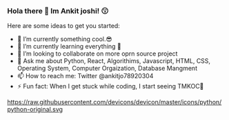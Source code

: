 ### Hola there 👋 Im Ankit joshi! 😗

 
Here are some ideas to get you started:

- 🔭 I’m currently something cool.😎
- 🌱 I’m currently learning everything 🤣
- 👯 I’m looking to collaborate on more oprn source project
- 💬 Ask me about Python, React, Algorithims, Javascript, HTML, CSS, Operating System, Computer Orgaization, Database Mangment
- 📫 How to reach me:  Twitter @ankitjo78920304 
- ⚡ Fun fact: When I get stuck while coding, I start seeing TMKOC🤣

https://raw.githubusercontent.com/devicons/devicon/master/icons/python/python-original.svg

